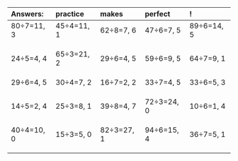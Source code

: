 | Answers: | practice | makes | perfect | ! |
| :--- | :--- | :--- | :--- | :--- |
| 80÷7=11, 3 | 45÷4=11, 1 | 62÷8=7, 6 | 47÷6=7, 5 | 89÷6=14, 5 | 
|   |   |   |   |   | 
|   |   |   |   |   | 
|   |   |   |   |   | 
| 24÷5=4, 4 | 65÷3=21, 2 | 29÷6=4, 5 | 59÷6=9, 5 | 64÷7=9, 1 | 
|   |   |   |   |   | 
|   |   |   |   |   | 
|   |   |   |   |   | 
| 29÷6=4, 5 | 30÷4=7, 2 | 16÷7=2, 2 | 33÷7=4, 5 | 33÷6=5, 3 | 
|   |   |   |   |   | 
|   |   |   |   |   | 
|   |   |   |   |   | 
| 14÷5=2, 4 | 25÷3=8, 1 | 39÷8=4, 7 | 72÷3=24, 0 | 10÷6=1, 4 | 
|   |   |   |   |   | 
|   |   |   |   |   | 
|   |   |   |   |   | 
| 40÷4=10, 0 | 15÷3=5, 0 | 82÷3=27, 1 | 94÷6=15, 4 | 36÷7=5, 1 | 
|   |   |   |   |   | 
|   |   |   |   |   | 
|   |   |   |   |   | 

